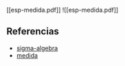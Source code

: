 [[esp-medida.pdf]]
![[esp-medida.pdf]]

## Referencias
- [sigma-algebra](./sigma-algebra.md)
- [medida](./medida.md)
